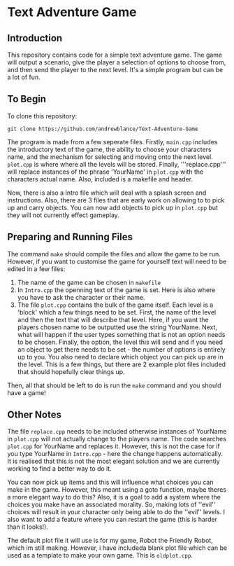 # Text Adventure Game

## Introduction
This repository contains code for a simple text adventure game. The game will output a scenario, give the player a selection of options to choose from, and then send the player to the next level. It's a simple program but can be a lot of fun. 

## To Begin
To clone this repository:
```
git clone https://github.com/andrewblance/Text-Adventure-Game
```

The program is made from a few seperate files. Firstly, ```main.cpp``` includes the introductory text of the game, the ability to choose your characters name, and the mechanism for selecting and moving onto the next level. ```plot.cpp``` is where where all the levels will be stored. Finally, '''replace.cpp''' will replace instances of the phrase 'YourName' in ```plot.cpp``` with the characters actual name. Also, included is a makefile and header.

Now, there is also a Intro file which will deal with a splash screen and instructions. Also, there are 3 files that are early work on allowing to to pick up and carry objects. You can now add objects to pick up in  ```plot.cpp``` but they will not currently effect gameplay.

## Preparing and Running Files
The command ```make``` should compile the files and allow the game to be run. However, if you want to customise the game for yourself text will need to be edited in a few files:
1. The name of the game can be chosen in ```makefile```
2. In ```Intro.cpp``` the openning text of the game is set. Here is also where you have to ask the character or their name.
3. The file ```plot.cpp``` contains the bulk of the game itself. Each level is a 'block' which a few things need to be set. First, the name of the level and then the text that will describe that level. Here, if you want the players chosen name to be outputted use the string YourName. Next, what will happen if the user types something that is not an option needs to be chosen. Finally, the option, the level this will send and if you need an object to get there needs to be set - the number of options is entirely up to you. You also need to declare which object you can pick up are in the level. This is a few things, but there are 2 example plot files included that should hopefully clear things up.

Then, all that should be left to do is run the ```make``` command and you should have a game!

## Other Notes
The file ```replace.cpp``` needs to be included otherwise instances of YourName in ```plot.cpp``` will not actually change to the players name. The code searches ```plot.cpp``` for YourName and replaces it. However, this is not the case for if you type YourName in ```Intro.cpp``` - here the change happens automatically. It is realised that this is not the most elegant solution and we are currently working to find a better way to do it.

You can now pick up items and this will influence what choices you can make in the game. However, this meant using a goto function, maybe theres a more elegant way to do this? Also, it is a goal to add a system where the choices you make have an associated morality. So, making lots of ''evil'' choices will result in your character only being able to do the ''evil'' levels. I also want to add a feature where you can restart the game (this is harder than it looks!).

The default plot file it will use is for my game, Robot the Friendly Robot, which im still making. However, i have includeda blank plot file which can be used as a template to make your own game. This is ```oldplot.cpp```.
